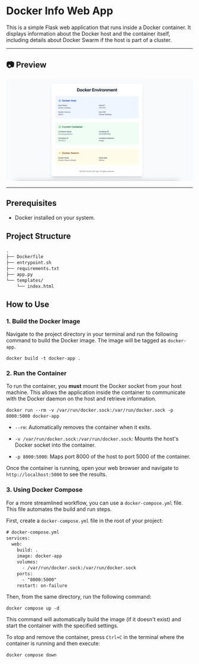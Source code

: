 # Docker Info Web App

This is a simple Flask web application that runs inside a Docker container. It displays information about the Docker host and the container itself, including details about Docker Swarm if the host is part of a cluster.

---

## 📷 Preview
![Docker Info Web App Screenshot](images/screenshot.png)

---


## Prerequisites

* Docker installed on your system.

## Project Structure
```
.
├── Dockerfile
├── entrypoint.sh
├── requirements.txt
├── app.py
└── templates/
    └── index.html

```

## How to Use

### 1. Build the Docker Image

Navigate to the project directory in your terminal and run the following command to build the Docker image. The image will be tagged as `docker-app`.

````
docker build -t docker-app .
````

### 2. Run the Container

To run the container, you **must** mount the Docker socket from your host machine. This allows the application inside the container to communicate with the Docker daemon on the host and retrieve information.

`````
docker run --rm -v /var/run/docker.sock:/var/run/docker.sock -p 8000:5000 docker-app

`````


* `--rm`: Automatically removes the container when it exits.

* `-v /var/run/docker.sock:/var/run/docker.sock`: Mounts the host's Docker socket into the container.

* `-p 8000:5000`: Maps port 8000 of the host to port 5000 of the container.

Once the container is running, open your web browser and navigate to `http://localhost:5000` to see the results.

### 3. Using Docker Compose

For a more streamlined workflow, you can use a `docker-compose.yml` file. This file automates the build and run steps.

First, create a `docker-compose.yml` file in the root of your project:

````
# docker-compose.yml
services:
  web:
    build: .
    image: docker-app
    volumes:
      - /var/run/docker.sock:/var/run/docker.sock
    ports:
      - "8000:5000"
    restart: on-failure
````


Then, from the same directory, run the following command:

````
docker compose up -d
````


This command will automatically build the image (if it doesn't exist) and start the container with the specified settings.

To stop and remove the container, press `Ctrl+C` in the terminal where the container is running and then execute:

````
docker compose down
````